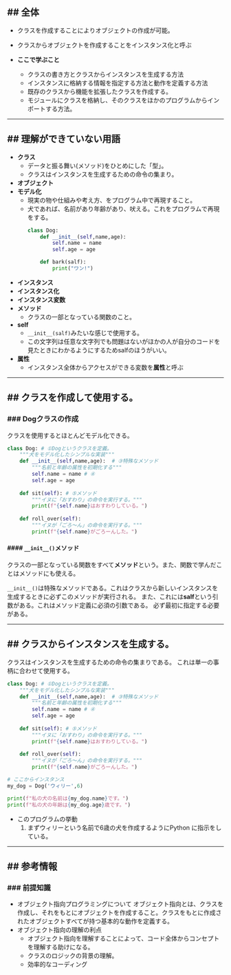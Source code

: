 ## ## 全体
- クラスを作成することによりオブジェクトの作成が可能。
- クラスからオブジェクトを作成することをインスタンス化と呼ぶ

- **ここで学ぶこと**
	- クラスの書き方とクラスからインスタンスを生成する方法
	- インスタンスに格納する情報を指定する方法と動作を定義する方法
	- 既存のクラスから機能を拡張したクラスを作成する。
	- モジュールにクラスを格納し、そのクラスをほかのプログラムからインポートする方法。

---
## ## 理解ができていない用語
- **クラス**
	- データと振る舞い(メソッド)をひとめにした「型」。
	- クラスはインスタンスを生成するための命令の集まり。
- **オブジェクト**
- **モデル化**
	- 現実の物や仕組みや考え方、をプログラム中で再現すること。
	- 犬であれば、名前があり年齢があり、吠える。これをプログラムで再現をする。
		```python
		class Dog:
			def __init__(self,name,age):
				self.name = name
				self.age = age

			def bark(salf):
				print("ワン!")
		```
- **インスタンス**
- **インスタンス化**
- **インスタンス変数**
- **メソッド**
	- クラスの一部となっている関数のこと。
- **self**
	- ​`__init__(salf)`みたいな感じで使用する。
	- この文字列は任意な文字列でも問題はないがほかの人が自分のコードを見たときにわかるようにするためsalfのほうがいい。
- **属性**
	- インスタンス全体からアクセスができる変数を**属性**と呼ぶ

---
## ## クラスを作成して使用する。
### ### Dogクラスの作成
クラスを使用するとほとんどモデル化できる。

```python
class Dog: # ①Dogというクラスを定義。
	"""犬をモデル化したシンプルな実装"""
	def __init__(self,name,age):  # ③特殊なメソッド
		"""名前と年齢の属性を初期化する"""
		self.name = name # ④
		self.age = age
		
	def sit(self): # ⑤メソッド
		"""イヌに「おすわり」の命令を実行する。"""
		print(f"{self.name}はおすわりしている。")
		
	def roll_over(self):
		"""イヌが「ごろ～ん」の命令を実行する。"""
		print(f"{self.name}がごろーんした。")
```
#### #### `__init__()`メソッド
クラスの一部となっている関数をすべて**メソッド**という。また、関数で学んだことはメソッドにも使える。

`__init__()`は特殊なメソッドである。これはクラスから新しいインスタンスを生成するときに必ずこのメソッドが実行される。
また、これには**salf**という引数がある。これはメソッド定義に必須の引数である。
必ず最初に指定する必要がある。


---
## ## クラスからインスタンスを生成する。
クラスはインスタンスを生成するための命令の集まりである。
これは単一の事柄に合わせて使用する。

```python
class Dog: # ①Dogというクラスを定義。
	"""犬をモデル化したシンプルな実装"""
	def __init__(self,name,age):  # ③特殊なメソッド
		"""名前と年齢の属性を初期化する"""
		self.name = name # ④
		self.age = age
		
	def sit(self): # ⑤メソッド
		"""イヌに「おすわり」の命令を実行する。"""
		print(f"{self.name}はおすわりしている。")
		
	def roll_over(self):
		"""イヌが「ごろ～ん」の命令を実行する。"""
		print(f"{self.name}がごろーんした。")

# ここからインスタンス
my_dog = Dog('ウィリー',6)

print(f"私の犬の名前は{my_dog.name}です。")
print(f"私の犬の年齢は{my_dog.age}歳です。")
```

- このプログラムの挙動
	1. まずウィリーという名前で6歳の犬を作成するようにPython に指示をしている。

---
## ## 参考情報
### ### 前提知識
- オブジェクト指向プログラミングについて
	オブジェクト指向とは、クラスを作成し、それをもとにオブジェクトを作成すること。クラスをもとに作成されたオブジェクトすべてが持つ基本的な動作を定義する。
- オブジェクト指向の理解の利点
	- オブジェクト指向を理解することによって、コード全体からコンセプトを理解する助けになる。
	- クラスのロジックの背景の理解。
	- 効率的なコーディング